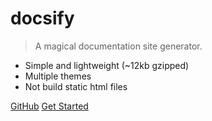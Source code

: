 <!-- ![logo](_media/icon.svg) -->

# docsify

> A magical documentation site generator.

* Simple and lightweight (~12kb gzipped)
* Multiple themes
* Not build static html files

[GitHub](https://github.com/rzx007)
[Get Started](#quick-start)